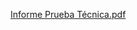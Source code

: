 [Informe Prueba Técnica.pdf](https://github.com/user-attachments/files/21217051/Informe.Prueba.Tecnica.pdf)
